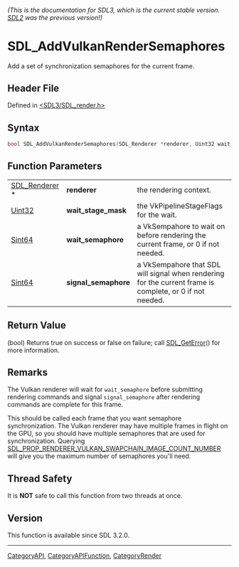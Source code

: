 ###### (This is the documentation for SDL3, which is the current stable version. [SDL2](https://wiki.libsdl.org/SDL2/) was the previous version!)
# SDL_AddVulkanRenderSemaphores

Add a set of synchronization semaphores for the current frame.

## Header File

Defined in [<SDL3/SDL_render.h>](https://github.com/libsdl-org/SDL/blob/main/include/SDL3/SDL_render.h)

## Syntax

```c
bool SDL_AddVulkanRenderSemaphores(SDL_Renderer *renderer, Uint32 wait_stage_mask, Sint64 wait_semaphore, Sint64 signal_semaphore);
```

## Function Parameters

|                                |                      |                                                                                                          |
| ------------------------------ | -------------------- | -------------------------------------------------------------------------------------------------------- |
| [SDL_Renderer](SDL_Renderer) * | **renderer**         | the rendering context.                                                                                   |
| [Uint32](Uint32)               | **wait_stage_mask**  | the VkPipelineStageFlags for the wait.                                                                   |
| [Sint64](Sint64)               | **wait_semaphore**   | a VkSempahore to wait on before rendering the current frame, or 0 if not needed.                         |
| [Sint64](Sint64)               | **signal_semaphore** | a VkSempahore that SDL will signal when rendering for the current frame is complete, or 0 if not needed. |

## Return Value

(bool) Returns true on success or false on failure; call
[SDL_GetError](SDL_GetError)() for more information.

## Remarks

The Vulkan renderer will wait for `wait_semaphore` before submitting
rendering commands and signal `signal_semaphore` after rendering commands
are complete for this frame.

This should be called each frame that you want semaphore synchronization.
The Vulkan renderer may have multiple frames in flight on the GPU, so you
should have multiple semaphores that are used for synchronization. Querying
[SDL_PROP_RENDERER_VULKAN_SWAPCHAIN_IMAGE_COUNT_NUMBER](SDL_PROP_RENDERER_VULKAN_SWAPCHAIN_IMAGE_COUNT_NUMBER)
will give you the maximum number of semaphores you'll need.

## Thread Safety

It is **NOT** safe to call this function from two threads at once.

## Version

This function is available since SDL 3.2.0.

----
[CategoryAPI](CategoryAPI), [CategoryAPIFunction](CategoryAPIFunction), [CategoryRender](CategoryRender)

